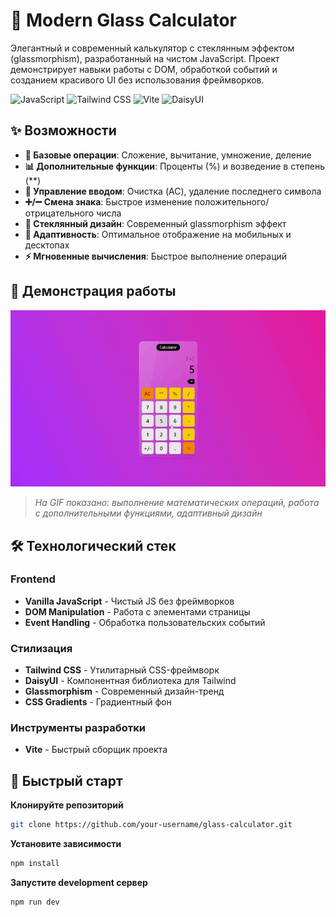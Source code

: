 # 🧮 Modern Glass Calculator

Элегантный и современный калькулятор с стеклянным эффектом (glassmorphism), разработанный на чистом JavaScript. Проект демонстрирует навыки работы с DOM, обработкой событий и созданием красивого UI без использования фреймворков.

![JavaScript](https://img.shields.io/badge/JavaScript-F7DF1E?style=for-the-badge&logo=javascript&logoColor=black)
![Tailwind CSS](https://img.shields.io/badge/Tailwind_CSS-38B2AC?style=for-the-badge&logo=tailwind-css&logoColor=white)
![Vite](https://img.shields.io/badge/Vite-B73BFE?style=for-the-badge&logo=vite&logoColor=FFD62E)
![DaisyUI](https://img.shields.io/badge/DaisyUI-5A0EF8?style=for-the-badge)

## ✨ Возможности

- **🔢 Базовые операции**: Сложение, вычитание, умножение, деление
- **📊 Дополнительные функции**: Проценты (%) и возведение в степень (**)
- **🔄 Управление вводом**: Очистка (AC), удаление последнего символа
- **➕/➖ Смена знака**: Быстрое изменение положительного/отрицательного числа
- **🎨 Стеклянный дизайн**: Современный glassmorphism эффект
- **📱 Адаптивность**: Оптимальное отображение на мобильных и десктопах
- **⚡ Мгновенные вычисления**: Быстрое выполнение операций

## 🎥 Демонстрация работы

<!-- ВСТАВЬТЕ ВАШУ GIF-АНИМАЦИЮ ЗДЕСЬ -->
![Демонстрация работы калькулятора](./calc.gif)
<!-- ЗАМЕНИТЕ ВЫШЕСТОЯЩУЮ ССЫЛКУ НА ВАШУ REAL GIF -->

> *На GIF показано: выполнение математических операций, работа с дополнительными функциями, адаптивный дизайн*

## 🛠️ Технологический стек

### Frontend
- **Vanilla JavaScript** - Чистый JS без фреймворков
- **DOM Manipulation** - Работа с элементами страницы
- **Event Handling** - Обработка пользовательских событий

### Стилизация
- **Tailwind CSS** - Утилитарный CSS-фреймворк
- **DaisyUI** - Компонентная библиотека для Tailwind
- **Glassmorphism** - Современный дизайн-тренд
- **CSS Gradients** - Градиентный фон

### Инструменты разработки
- **Vite** - Быстрый сборщик проекта

## 🚀 Быстрый старт

 **Клонируйте репозиторий**
```bash
git clone https://github.com/your-username/glass-calculator.git
```
**Установите зависимости**
```bash
npm install
```
**Запустите development сервер**
```bash
npm run dev
```
